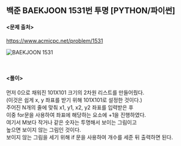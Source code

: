 ## 백준 BAEKJOON 1531번 투명 [PYTHON/파이썬]

#### <문제 출처><br>
https://www.acmicpc.net/problem/1531

![BAEKJOON 1531](https://img1.daumcdn.net/thumb/R1280x0/?scode=mtistory2&fname=https%3A%2F%2Fblog.kakaocdn.net%2Fdn%2FImkSy%2FbtsML2jnB5e%2FCGIflAPbUK6qkk0R5RKkh0%2Fimg.png)

<br>

#### <풀이><br>

먼저 0으로 채워진 101X101 크기의 2차원 리스트를 만들어줬다.  
(이것은 쉽게 x, y 좌표를 받기 위해 101X101로 설정한 것이다.)  
주어진 N개의 줄에 맞춰 x1, y1, x2, y2 좌표를 입력받은 후  
이중 for문을 사용하여 좌표에 해당하는 요소에 +1을 진행하였다.  
여기서 M보다 작거나 같은 숫자는 투명해서 보이는 그림이고  
높으면 보이지 않는 그림인 것이다.  
보이지 않는 그림을 세기 위해 if 문을 사용하여 개수를 세준 뒤 출력하면 된다.  